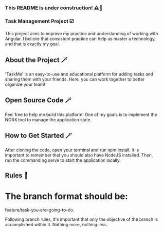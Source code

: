 ### This README is under construction! ⚠️🚧

### Task Management Project ☑️

This project aims to improve my practice and understanding of working with Angular. I believe that consistent practice can help us master a technology, and that is exactly my goal.

## About the Project 🪄

'TaskMe' is an easy-to-use and educational platform for adding tasks and sharing them with your friends. Here, you can work together to better organize your team!

## Open Source Code 🪄

Feel free to help me build this platform! One of my goals is to implement the NGRX tool to manage the application state.

## How to Get Started 🪄

After cloning the code, open your terminal and run npm install.
It is important to remember that you should also have NodeJS installed.
Then, run the command ng serve to start the application locally.

## Rules 🚨
# The branch format should be:
feature/task-you-are-going-to-do.

Following branch rules, it's important that only the objective of the branch is accomplished within it. Nothing more, nothing less.

